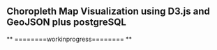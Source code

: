 ## Choropleth Map Visualization using D3.js and GeoJSON plus postgreSQL

** ========workinprogress======== **